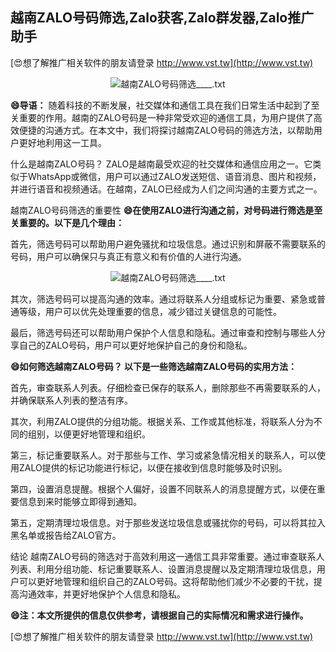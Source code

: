 ## **越南ZALO号码筛选,Zalo获客,Zalo群发器,Zalo推广助手**

[😍想了解推广相关软件的朋友请登录 http://www.vst.tw](http://www.vst.tw)

 <center><img src="https://vst.tw/MP4/tuiguang/png/6.png" alt="越南ZALO号码筛选____.txt"></center>

**😄导语：**
随着科技的不断发展，社交媒体和通信工具在我们日常生活中起到了至关重要的作用。越南的ZALO号码是一种非常受欢迎的通信工具，为用户提供了高效便捷的沟通方式。在本文中，我们将探讨越南ZALO号码的筛选方法，以帮助用户更好地利用这一工具。

什么是越南ZALO号码？
ZALO是越南最受欢迎的社交媒体和通信应用之一。它类似于WhatsApp或微信，用户可以通过ZALO发送短信、语音消息、图片和视频，并进行语音和视频通话。在越南，ZALO已经成为人们之间沟通的主要方式之一。

越南ZALO号码筛选的重要性
**😄在使用ZALO进行沟通之前，对号码进行筛选是至关重要的。以下是几个理由：**

首先，筛选号码可以帮助用户避免骚扰和垃圾信息。通过识别和屏蔽不需要联系的号码，用户可以确保只与真正有意义和有价值的人进行沟通。

 <center><img src="https://vst.tw/MP4/tuiguang/png/1.png" alt="越南ZALO号码筛选____.txt"></center>

其次，筛选号码可以提高沟通的效率。通过将联系人分组或标记为重要、紧急或普通等级，用户可以优先处理重要的信息，减少错过关键信息的可能性。

最后，筛选号码还可以帮助用户保护个人信息和隐私。通过审查和控制与哪些人分享自己的ZALO号码，用户可以更好地保护自己的身份和隐私。

**😄如何筛选越南ZALO号码？ 以下是一些筛选越南ZALO号码的实用方法：**

首先，审查联系人列表。仔细检查已保存的联系人，删除那些不再需要联系的人，并确保联系人列表的整洁有序。

其次，利用ZALO提供的分组功能。根据关系、工作或其他标准，将联系人分为不同的组别，以便更好地管理和组织。

第三，标记重要联系人。对于那些与工作、学习或紧急情况相关的联系人，可以使用ZALO提供的标记功能进行标记，以便在接收到信息时能够及时识别。

第四，设置消息提醒。根据个人偏好，设置不同联系人的消息提醒方式，以便在重要信息到来时能够立即得到通知。

第五，定期清理垃圾信息。对于那些发送垃圾信息或骚扰你的号码，可以将其拉入黑名单或报告给ZALO官方。

结论 越南ZALO号码的筛选对于高效利用这一通信工具非常重要。通过审查联系人列表、利用分组功能、标记重要联系人、设置消息提醒以及定期清理垃圾信息，用户可以更好地管理和组织自己的ZALO号码。这将帮助他们减少不必要的干扰，提高沟通效率，并更好地保护个人信息和隐私。

**😄注：本文所提供的信息仅供参考，请根据自己的实际情况和需求进行操作。**

[😍想了解推广相关软件的朋友请登录 http://www.vst.tw](http://www.vst.tw)



